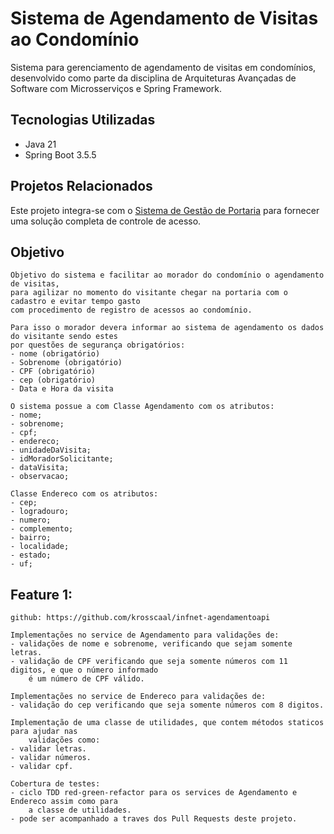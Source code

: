 # Sistema de Agendamento de Visitas ao Condomínio

Sistema para gerenciamento de agendamento de visitas em condomínios, desenvolvido como parte da disciplina de
Arquiteturas Avançadas de Software com Microsserviços e Spring Framework.

## Tecnologias Utilizadas

- Java 21
- Spring Boot 3.5.5

## Projetos Relacionados

Este projeto integra-se com o [Sistema de Gestão de Portaria](https://github.com/krosscaal/infnet-sgp) para fornecer uma
solução completa de controle de acesso.

## Objetivo

    Objetivo do sistema e facilitar ao morador do condomínio o agendamento de visitas, 
    para agilizar no momento do visitante chegar na portaria com o cadastro e evitar tempo gasto 
    com procedimento de registro de acessos ao condomínio.

    Para isso o morador devera informar ao sistema de agendamento os dados do visitante sendo estes 
    por questões de segurança obrigatórios:
    - nome (obrigatório)
    - Sobrenome (obrigatório)
    - CPF (obrigatório)
    - cep (obrigatório)
    - Data e Hora da visita

    O sistema possue a com Classe Agendamento com os atributos:
    - nome;
    - sobrenome;
    - cpf;
    - endereco;
    - unidadeDaVisita;
    - idMoradorSolicitante;
    - dataVisita;
    - observacao;

    Classe Endereco com os atributos:
    - cep;
    - logradouro;
    - numero;
    - complemento;
    - bairro;
    - localidade;
    - estado;
    - uf;


## Feature 1:

    github: https://github.com/krosscaal/infnet-agendamentoapi 

    Implementações no service de Agendamento para validações de:
    - validações de nome e sobrenome, verificando que sejam somente letras.
    - validação de CPF verificando que seja somente números com 11 digitos, e que o número informado
        é um número de CPF válido.

    Implementações no service de Endereco para validações de:
    - validação do cep verificando que seja somente números com 8 digitos.

    Implementação de uma classe de utilidades, que contem métodos staticos para ajudar nas 
        validações como:
    - validar letras.
    - validar números.
    - validar cpf.

    Cobertura de testes:
    - ciclo TDD red-green-refactor para os services de Agendamento e Endereco assim como para 
        a classe de utilidades. 
    - pode ser acompanhado a traves dos Pull Requests deste projeto.

